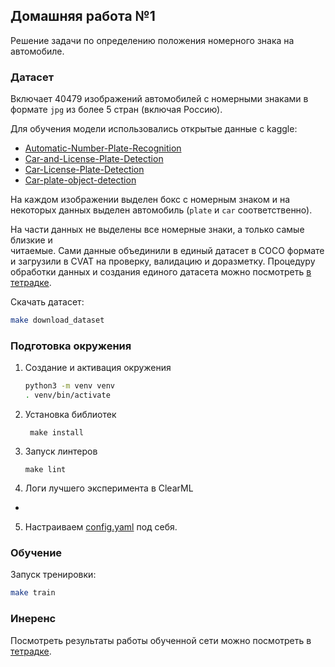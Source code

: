 ## Домашняя работа №1

Решение задачи по определению положения номерного знака на автомобиле. 

### Датасет

Включает 40479 изображений автомобилей с номерными знаками в формате `jpg` 
из более 5 стран (включая Россию).

Для обучения модели использовались открытые данные с kaggle:

* [Automatic-Number-Plate-Recognition](https://www.kaggle.com/datasets/aslanahmedov/number-plate-detection)
* [Car-and-License-Plate-Detection](https://www.kaggle.com/datasets/riotulab/car-and-license-plate-detection)
* [Car-License-Plate-Detection](https://www.kaggle.com/datasets/amirhoseinahmadnejad/car-license-plate-detection-iran)
* [Car-plate-object-detection](https://www.kaggle.com/datasets/andrewteplov/car-plate-object-detetcion)

На каждом изображении выделен бокс с номерным знаком и на некоторых данных 
выделен автомобиль (`plate` и `car` соответственно).
 
На части данных не выделены все номерные знаки, а только самые близкие и  
читаемые. Сами данные объединили в единый датасет в СОСО  формате и 
загрузили в CVAT на проверку, валидацию и доразметку.  Процедуру обработки 
данных и создания единого датасета можно посмотреть [в тетрадке]().

Скачать датасет:

```bash
make download_dataset
```

### Подготовка окружения

1. Создание и активация окружения
    ```bash
    python3 -m venv venv
    . venv/bin/activate
    ```

2. Установка библиотек
   ```
    make install
   ```
   
3. Запуск линтеров
   ```
   make lint
   ``` 

4. Логи лучшего эксперимента в ClearML

- 

5. Настраиваем [config.yaml](configs/config.yaml) под себя.


### Обучение

Запуск тренировки:

```bash
make train
```

### Инеренс

Посмотреть результаты работы обученной сети можно посмотреть в [тетрадке](notebooks/inference.ipynb).
